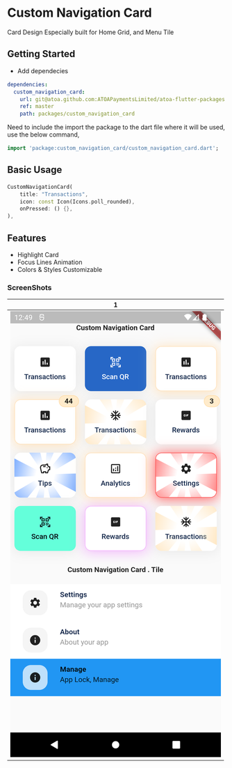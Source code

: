 # Custom Navigation Card

Card Design Especially built for Home Grid, and Menu Tile

## Getting Started

- Add dependecies

```yaml
dependencies:
  custom_navigation_card:
    url: git@atoa.github.com:ATOAPaymentsLimited/atoa-flutter-packages.git
    ref: master
    path: packages/custom_navigation_card
```

Need to include the import the package to the dart file where it will be used, use the below command,

```dart
import 'package:custom_navigation_card/custom_navigation_card.dart';
```

## Basic Usage

```dart
CustomNavigationCard(
    title: "Transactions",
    icon: const Icon(Icons.poll_rounded),
    onPressed: () {},
),
```

## Features

- Highlight Card
- Focus Lines Animation
- Colors & Styles Customizable

### ScreenShots

|                                                  1                                                   |
| :--------------------------------------------------------------------------------------------------: |
| ![CustomNavigationcard](packages/custom_navigation_card/example/showcase/custom_navigation_card.png) |
